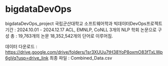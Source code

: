 # bigdataDevOps
bigdataDevOps_project
국립군산대학교 소프트웨어학과 빅데이터DevOps프로젝트
기간 : 2024.10.01 - 2024.12.17
ACL, EMNLP, CoNLL 3개의 NLP 학회 논문으로 구성
총 : 19,763개의 논문 
18,352,542개의 단어로 이루어짐.

데이터 다운로드 : https://drive.google.com/drive/folders/1sr3XUUu7tH38YoP8oxmO83fTxLWp6gVq?usp=drive_link
최종 파일 : Combined_Data.csv

